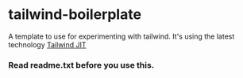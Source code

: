 # tailwind-boilerplate
A template to use for experimenting with tailwind.
It's using the latest technology [Tailwind JIT](https://github.com/tailwindlabs/tailwindcss-jit)

### Read readme.txt before you use this.
